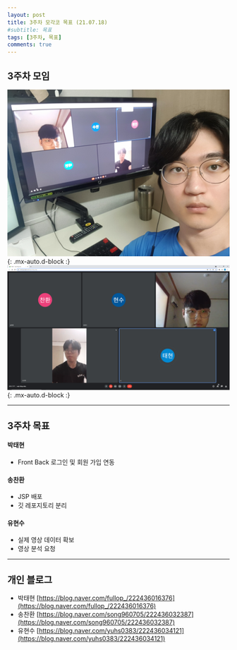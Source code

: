 ```yaml
---
layout: post
title: 3주차 모각코 목표 (21.07.18)
#subtitle: 목표
tags: [3주차, 목표]
comments: true
---
```

## 3주차 모임

![meet](/assets/img/week3meet.jpg){: .mx-auto.d-block :}
![meet](/assets/img/week3.png){: .mx-auto.d-block :}

---

## 3주차 목표

#### 박태현
- Front Back 로그인 및 회원 가입 연동

#### 송찬환
- JSP 배포
- 깃 레포지토리 분리

#### 유현수
- 실제 영상 데이터 확보
- 영상 분석 요청

---

## 개인 블로그

- 박태현 [https://blog.naver.com/fullop_/222436016376](https://blog.naver.com/fullop_/222436016376)
- 송찬환 [https://blog.naver.com/song960705/222436032387](https://blog.naver.com/song960705/222436032387)
- 유현수 [https://blog.naver.com/yuhs0383/222436034121](https://blog.naver.com/yuhs0383/222436034121)
